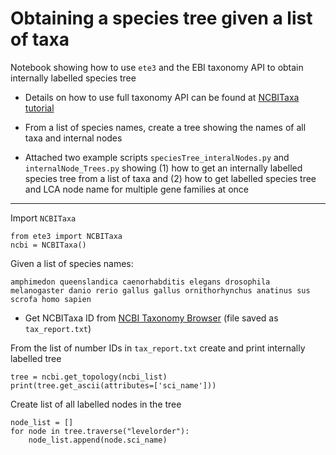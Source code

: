 # Obtaining a species tree given a list of taxa

Notebook showing how to use `ete3` and the EBI taxonomy API to obtain internally labelled species tree

* Details on how to use full taxonomy API can be found at [NCBITaxa tutorial](http://etetoolkit.org/docs/latest/tutorial/tutorial_ncbitaxonomy.html)

* From a list of species names, create a tree showing the names of all taxa and internal nodes


* Attached two example scripts `speciesTree_interalNodes.py` and `internalNode_Trees.py` showing (1) how to get an internally labelled species tree from a list of taxa and (2) how to get labelled species tree and LCA node name for multiple gene families at once


---

Import `NCBITaxa`

```Shell
from ete3 import NCBITaxa
ncbi = NCBITaxa()
```

Given a list of species names:

`amphimedon queenslandica
caenorhabditis elegans
drosophila melanogaster
danio rerio
gallus gallus
ornithorhynchus anatinus
sus scrofa
homo sapien`


* Get NCBITaxa ID from [NCBI Taxonomy Browser](https://www.ncbi.nlm.nih.gov/Taxonomy/TaxIdentifier/tax_identifier.cgi) (file saved as `tax_report.txt`)


From the list of number IDs in `tax_report.txt` create and print internally labelled tree

```Shell
tree = ncbi.get_topology(ncbi_list)
print(tree.get_ascii(attributes=['sci_name']))
```

Create list of all labelled nodes in the tree

```Shell
node_list = []
for node in tree.traverse("levelorder"):
    node_list.append(node.sci_name)
```
